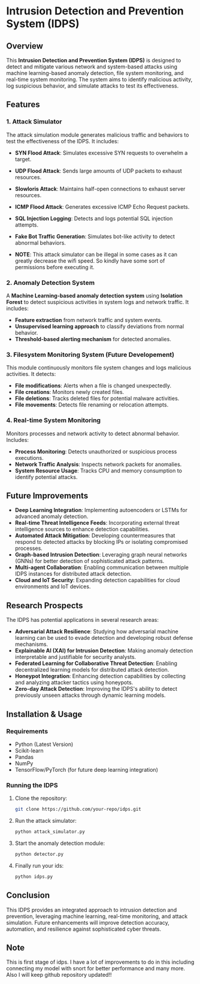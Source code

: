 # Intrusion Detection and Prevention System (IDPS)

## Overview
This **Intrusion Detection and Prevention System (IDPS)** is designed to detect and mitigate various network and system-based attacks using machine learning-based anomaly detection, file system monitoring, and real-time system monitoring. The system aims to identify malicious activity, log suspicious behavior, and simulate attacks to test its effectiveness.

## Features
### 1. Attack Simulator
The attack simulation module generates malicious traffic and behaviors to test the effectiveness of the IDPS. It includes:
- **SYN Flood Attack**: Simulates excessive SYN requests to overwhelm a target.
- **UDP Flood Attack**: Sends large amounts of UDP packets to exhaust resources.
- **Slowloris Attack**: Maintains half-open connections to exhaust server resources.
- **ICMP Flood Attack**: Generates excessive ICMP Echo Request packets.
- **SQL Injection Logging**: Detects and logs potential SQL injection attempts.
- **Fake Bot Traffic Generation**: Simulates bot-like activity to detect abnormal behaviors.

- **NOTE**: This attack simulator can be illegal in some cases as it can greatly decrease the wifi speed. So kindly have some sort of permissions before executing it.

### 2. Anomaly Detection System
A **Machine Learning-based anomaly detection system** using **Isolation Forest** to detect suspicious activities in system logs and network traffic. It includes:
- **Feature extraction** from network traffic and system events.
- **Unsupervised learning approach** to classify deviations from normal behavior.
- **Threshold-based alerting mechanism** for detected anomalies.

### 3. Filesystem Monitoring System (Future Developement)
This module continuously monitors file system changes and logs malicious activities. It detects:
- **File modifications**: Alerts when a file is changed unexpectedly.
- **File creations**: Monitors newly created files.
- **File deletions**: Tracks deleted files for potential malware activities.
- **File movements**: Detects file renaming or relocation attempts.

### 4. Real-time System Monitoring
Monitors processes and network activity to detect abnormal behavior. Includes:
- **Process Monitoring**: Detects unauthorized or suspicious process executions.
- **Network Traffic Analysis**: Inspects network packets for anomalies.
- **System Resource Usage**: Tracks CPU and memory consumption to identify potential attacks.

## Future Improvements
- **Deep Learning Integration**: Implementing autoencoders or LSTMs for advanced anomaly detection.
- **Real-time Threat Intelligence Feeds**: Incorporating external threat intelligence sources to enhance detection capabilities.
- **Automated Attack Mitigation**: Developing countermeasures that respond to detected attacks by blocking IPs or isolating compromised processes.
- **Graph-based Intrusion Detection**: Leveraging graph neural networks (GNNs) for better detection of sophisticated attack patterns.
- **Multi-agent Collaboration**: Enabling communication between multiple IDPS instances for distributed attack detection.
- **Cloud and IoT Security**: Expanding detection capabilities for cloud environments and IoT devices.

## Research Prospects
The IDPS has potential applications in several research areas:
- **Adversarial Attack Resilience**: Studying how adversarial machine learning can be used to evade detection and developing robust defense mechanisms.
- **Explainable AI (XAI) for Intrusion Detection**: Making anomaly detection interpretable and justifiable for security analysts.
- **Federated Learning for Collaborative Threat Detection**: Enabling decentralized learning models for distributed attack detection.
- **Honeypot Integration**: Enhancing detection capabilities by collecting and analyzing attacker tactics using honeypots.
- **Zero-day Attack Detection**: Improving the IDPS's ability to detect previously unseen attacks through dynamic learning models.

## Installation & Usage
### Requirements
- Python (Latest Version)
- Scikit-learn
- Pandas
- NumPy
- TensorFlow/PyTorch (for future deep learning integration)

### Running the IDPS
1. Clone the repository:
   ```bash
   git clone https://github.com/your-repo/idps.git
   ```
2. Run the attack simulator:
   ```bash
   python attack_simulator.py
   ```
3. Start the anomaly detection module:
   ```bash
   python detector.py
   ```
4. Finally run your ids:
   ```bash
   python idps.py
   ```

## Conclusion
This IDPS provides an integrated approach to intrusion detection and prevention, leveraging machine learning, real-time monitoring, and attack simulation. Future enhancements will improve detection accuracy, automation, and resilience against sophisticated cyber threats.

## Note
This is first stage of idps. I have a lot of improvements to do in this including connecting my model with snort for better performance and many more. Also I will keep github repository updated!!
